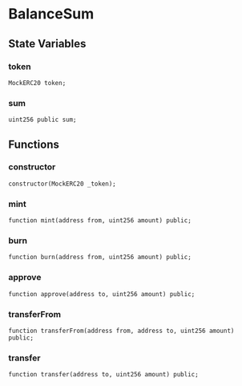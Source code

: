 # BalanceSum

## State Variables
### token

```solidity
MockERC20 token;
```


### sum

```solidity
uint256 public sum;
```


## Functions
### constructor


```solidity
constructor(MockERC20 _token);
```

### mint


```solidity
function mint(address from, uint256 amount) public;
```

### burn


```solidity
function burn(address from, uint256 amount) public;
```

### approve


```solidity
function approve(address to, uint256 amount) public;
```

### transferFrom


```solidity
function transferFrom(address from, address to, uint256 amount) public;
```

### transfer


```solidity
function transfer(address to, uint256 amount) public;
```

